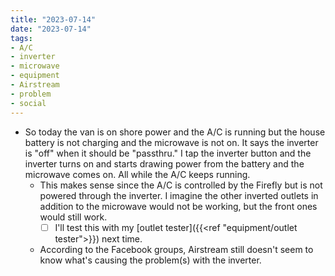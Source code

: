 ```yaml
---
title: "2023-07-14"
date: "2023-07-14"
tags:
- A/C
- inverter
- microwave
- equipment
- Airstream
- problem
- social
---
```

- So today the van is on shore power and the A/C is running but the house battery is not charging and the microwave is not on. It says the inverter is "off" when it should be "passthru." I tap the inverter button and the inverter turns on and starts drawing power from the battery and the microwave comes on. All while the A/C keeps running.
	- This makes sense since the A/C is controlled by the Firefly but is not powered through the inverter. I imagine the other inverted outlets in addition to the microwave would not be working, but the front ones would still work.
		- [ ] I'll test this with my [outlet tester]({{<ref "equipment/outlet tester">}}) next time.
	- According to the Facebook groups, Airstream still doesn't seem to know what's causing the problem(s) with the inverter.